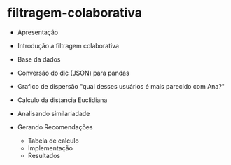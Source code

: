 # filtragem-colaborativa

 
* Apresentação

* Introdução a filtragem colaborativa

* Base da dados
* Conversão do dic (JSON) para pandas
* Grafico de dispersão 
    "qual desses usuários é mais parecido com Ana?"
* Calculo da distancia Euclidiana
* Analisando similariadade
* Gerando Recomendações
    * Tabela de calculo
    * Implementação
    * Resultados